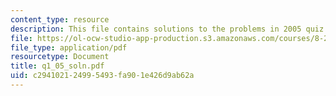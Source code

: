 ```yaml
---
content_type: resource
description: This file contains solutions to the problems in 2005 quiz 1.
file: https://ol-ocw-studio-app-production.s3.amazonaws.com/courses/8-282j-introduction-to-astronomy-spring-2006/c294102124995493fa901e426d9ab62a_q1_05_soln.pdf
file_type: application/pdf
resourcetype: Document
title: q1_05_soln.pdf
uid: c2941021-2499-5493-fa90-1e426d9ab62a
---
```

